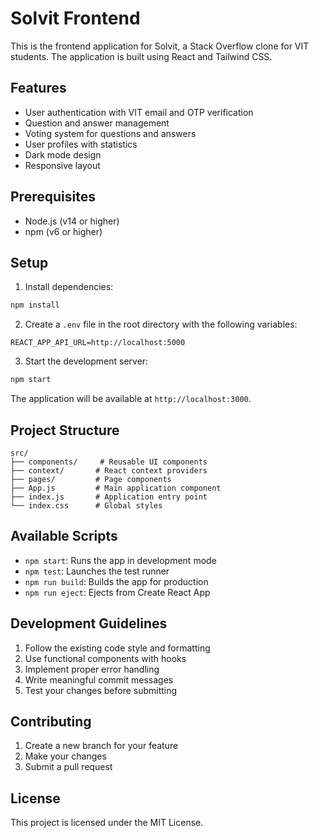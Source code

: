 # Solvit Frontend

This is the frontend application for Solvit, a Stack Overflow clone for VIT students. The application is built using React and Tailwind CSS.

## Features

- User authentication with VIT email and OTP verification
- Question and answer management
- Voting system for questions and answers
- User profiles with statistics
- Dark mode design
- Responsive layout

## Prerequisites

- Node.js (v14 or higher)
- npm (v6 or higher)

## Setup

1. Install dependencies:
```bash
npm install
```

2. Create a `.env` file in the root directory with the following variables:
```
REACT_APP_API_URL=http://localhost:5000
```

3. Start the development server:
```bash
npm start
```

The application will be available at `http://localhost:3000`.

## Project Structure

```
src/
├── components/     # Reusable UI components
├── context/       # React context providers
├── pages/         # Page components
├── App.js         # Main application component
├── index.js       # Application entry point
└── index.css      # Global styles
```

## Available Scripts

- `npm start`: Runs the app in development mode
- `npm test`: Launches the test runner
- `npm run build`: Builds the app for production
- `npm run eject`: Ejects from Create React App

## Development Guidelines

1. Follow the existing code style and formatting
2. Use functional components with hooks
3. Implement proper error handling
4. Write meaningful commit messages
5. Test your changes before submitting

## Contributing

1. Create a new branch for your feature
2. Make your changes
3. Submit a pull request

## License

This project is licensed under the MIT License. 